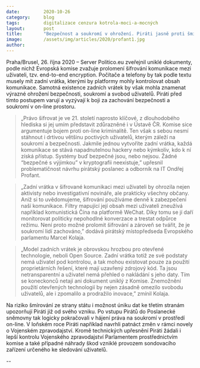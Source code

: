 ```yaml
---
date:         2020-10-26
category:     blog
tags:         digitalizace cenzura kotrola-moci-a-mocných
layout:       post
title:        "Bezpečnost a soukromí v ohrožení. Piráti jasně proti šmírování v šifrované komunikaci"
image:        /assets/img/articles/2020/profant1.jpg
author:       
--- 
```


Praha/Brusel, 26. října 2020 – Server Politico.eu zveřejnil uniklé dokumenty, podle nichž Evropská komise zvažuje prolomení šifrování komunikace mezi uživateli, tzv. end-to-end encryption. Počítače a telefony by tak podle textu musely mít zadní vrátka, kterými by platformy mohly kontrolovat obsah komunikace. Samotná existence zadních vrátek by však mohla znamenat výrazné ohrožení bezpečnosti, soukromí a svobod uživatelů. Piráti před tímto postupem varují a vyzývají k boji za zachování bezpečnosti a soukromí v on-line prostoru.

> „Právo šifrovat je ve 21. století naprosto klíčové, z dlouhodobého hlediska si jej umím představit zdůrazněné i v Ústavě ČR. Komise sice argumentuje bojem proti on-line kriminalitě. Ten však s sebou nesmí stáhnout i drtivou většinu poctivých uživatelů, kterým záleží na soukromí a bezpečnosti. Jakmile jednou vytvoříte zadní vrátka, každá komunikace se stává napadnutelnou hackery nebo kýmkoliv, kdo k ní získá přístup. Systémy buď bezpečné jsou, nebo nejsou. Žádné “bezpečné s výjimkou” v kryptografii neexistuje,” upřesnil problematičnost návrhu pirátský poslanec a odborník na IT Ondřej Profant.

> „Zadní vrátka v šifrované komunikaci mezi uživateli by ohrozila nejen aktivisty nebo investigativní novináře, ale prakticky všechny občany. Aniž si to uvědomujeme, šifrování používáme denně k zabezpečení naší komunikace. Filtry mapující její obsah mezi uživateli zneužívá například komunistická Čína na platformě WeChat. Díky tomu se jí daří monitorovat politicky nepohodlné konverzace a trestat odpůrce režimu. Není proto možné prolomit šifrování a zároveň se tvářit, že je soukromí lidí zachováno,” dodává pirátský místopředseda Evropského parlamentu Marcel Kolaja.

> „Model zadních vrátek je obrovskou hrozbou pro otevřené technologie, neboli Open Source. Zadní vrátka totiž ze své podstaty nemá uživatel pod kontrolou, a tak mohou existovat pouze za použití proprietárních řešení, které mají uzavřený zdrojový kód. Ta jsou netransparentní a uživatel nemá přehled o nakládání s jeho daty. Tím se koneckonců netají ani dokument uniklý z Komise. Znemožnění použití otevřených technologií by nejen zásadně omezilo svobodu uživatelů, ale i zpomalilo a prodražilo inovace,” zmínil Kolaja. 

Na riziko šmírování ze strany státu i možnost úniku dat ke třetím stranám upozorňují Piráti již od svého vzniku. Po vstupu Pirátů do Poslanecké sněmovny tak logicky pokračovali v hájení práva na soukromí v prostředí on-line. V loňském roce Piráti například navrhli patnáct změn v rámci novely o Vojenském zpravodajství. Kromě technických upřesnění Piráti žádali i lepší kontrolu Vojenského zpravodajství Parlamentem prostřednictvím komise a také případné náhrady škod vzniklé provozem sondovacího zařízení určeného ke sledování uživatelů.

 --
